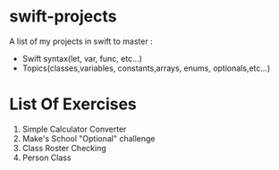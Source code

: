 # swift-projects

A list of my projects in swift to master : 

* Swift syntax(let, var, func, etc...) 
* Topics(classes,variables, constants,arrays, enums, optionals,etc...)

# List Of Exercises
      
1. Simple Calculator Converter
2. Make's School "Optional" challenge
3. Class Roster Checking
4. Person Class
